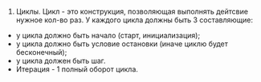 1. Циклы. Цикл - это конструкция, позволяющая выполнять дейтсвие нужное кол-во раз.
У каждого цикла должны быть 3 составляющие:
- у цикла должно быть начало (старт, инициализация);
- у цикла должно быть условие остановки (иначе циклю будет бесконечный);
- у цикла должен быть шаг.
- Итерация - 1 полный оборот цикла.
